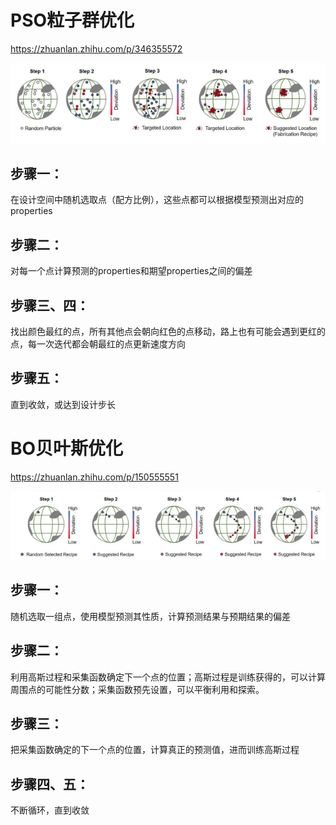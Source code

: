 # PSO粒子群优化
https://zhuanlan.zhihu.com/p/346355572

![PSO](attachment\PSO.png)
## 步骤一：
在设计空间中随机选取点（配方比例），这些点都可以根据模型预测出对应的properties
## 步骤二：
对每一个点计算预测的properties和期望properties之间的偏差
## 步骤三、四：
找出颜色最红的点，所有其他点会朝向红色的点移动，路上也有可能会遇到更红的点，每一次迭代都会朝最红的点更新速度方向
## 步骤五：
直到收敛，或达到设计步长

# BO贝叶斯优化
https://zhuanlan.zhihu.com/p/150555551

![BO](attachment\BO.png)
## 步骤一：
随机选取一组点，使用模型预测其性质，计算预测结果与预期结果的偏差
## 步骤二：
利用高斯过程和采集函数确定下一个点的位置；高斯过程是训练获得的，可以计算周围点的可能性分数；采集函数预先设置，可以平衡利用和探索。
## 步骤三：
把采集函数确定的下一个点的位置，计算真正的预测值，进而训练高斯过程
## 步骤四、五：
不断循环，直到收敛


